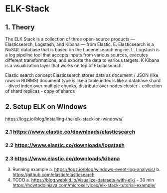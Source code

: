 # ELK-Stack
## 1. Theory
The ELK Stack is a collection of three open-source products — Elasticsearch, Logstash, and Kibana — from Elastic. 
E. Elasticsearch is a NoSQL database that is based on the Lucene search engine. 
L. Logstash is a log pipeline tool that accepts inputs from various sources, executes different transformations, and exports the data to various targets. 
K Kibana is a visualization layer that works on top of Elasticsearch.

Elastic search concept 
Elasticsearch stores data as document / JSON (like rows in RDBMS)
document type  is like a table
index is like a database
shard - dived index over multiple chunks, distribute over nodes
cluster - collection of shard
replicas - copy of shards


## 2. Setup ELK on Windows 
https://logz.io/blog/installing-the-elk-stack-on-windows/

### 2.1 https://www.elastic.co/downloads/elasticsearch 

### 2.2 https://www.elastic.co/downloads/logstash

### 2.3 https://www.elastic.co/downloads/kibana


3. Running example
	a. https://logz.io/blog/windows-event-log-analysis/
	b. https://github.com/elastic/elasticsearch
4. TODO
	a. https://blog.webkid.io/visualize-datasets-with-elk/ - 30 min
https://howtodoinjava.com/microservices/elk-stack-tutorial-example/
